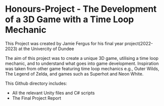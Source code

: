# Honours-Project - The Development of a 3D Game with a Time Loop Mechanic

This Project was created by Jamie Fergus for his final year project(2022-2023) at the Univercity of Dundee

The aim of this project was to create a unique 3D 
game, utilising a time loop mechanic, and to understand 
what goes into game development. Inspiration was taken 
from other game featuring time loop mechanics e.g., Outer 
Wilds, The Legend of Zelda, and games such as Superhot 
and Neon White. 
 
This Github directory includes:
- All the relevant Unity files and C# scripts
- The Final Project Report
